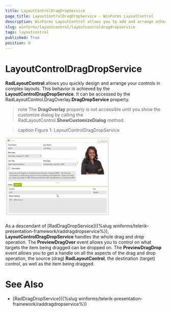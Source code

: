 ```yaml
---
title: LayoutControlDragDropService
page_title: LayoutControlDragDropService - WinForms LayoutControl
description: WinForms LayoutControl allows you to add and arrange other controls in complex layouts by using LayoutControlDragDropService.
slug: winforms/layoutcontrol/layoutcontroldragdropservice
tags: layoutcontrol
published: True
position: 0 
---
```


# LayoutControlDragDropService

**RadLayoutControl** allows you quickly design and arrange your controls in complex layouts. This behavior is achieved by the **LayoutControlDragDropService**. It can be accessed by the RadLayoutControl.DragOverlay.**DragDropService** property. 

>note The **DragOverlay** property is not accessible until you show the customize dialog by calling the RadLayoutControl.**ShowCustomizeDialog** method.

>caption Figure 1: LayoutControlDragDropService

![layoutcontrol-drag-and-drop-layoutcontroldragdropservice 001](images/layoutcontrol-drag-and-drop-layoutcontroldragdropservice001.gif)

As a descendant of [RadDragDropService]({%slug winforms/telerik-presentation-framework/raddragdropservice%}), **LayoutControlDragDropService** handles the whole drag and drop operation. The **PreviewDragOver** event allows you to control on what targets the item being dragged can be dropped on. The **PreviewDragDrop** event allows you to get a handle on all the aspects of the drag and drop operation, the source (drag) **RadLayoutControl**, the destination (target) control, as well as the item being dragged. 

# See Also

* [RadDragDropService]({%slug winforms/telerik-presentation-framework/raddragdropservice%})	
     